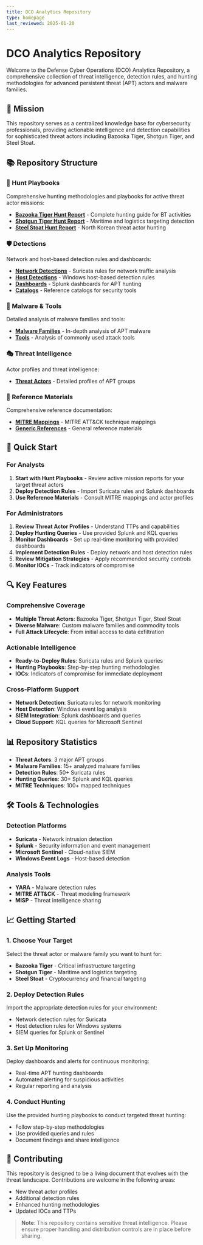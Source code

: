 ```yaml
---
title: DCO Analytics Repository
type: homepage
last_reviewed: 2025-01-20
---
```


# DCO Analytics Repository

Welcome to the Defense Cyber Operations (DCO) Analytics Repository, a comprehensive collection of threat intelligence, detection rules, and hunting methodologies for advanced persistent threat (APT) actors and malware families.

## 🎯 Mission

This repository serves as a centralized knowledge base for cybersecurity professionals, providing actionable intelligence and detection capabilities for sophisticated threat actors including Bazooka Tiger, Shotgun Tiger, and Steel Stoat.

## 📚 Repository Structure

### 🏹 Hunt Playbooks
Comprehensive hunting methodologies and playbooks for active threat actor missions:
- **[Bazooka Tiger Hunt Report](../Hunt_Playbooks/Active-Mission/Bazooka_Tiger/Hunt_Report.md)** - Complete hunting guide for BT activities
- **[Shotgun Tiger Hunt Report](../Hunt_Playbooks/Active-Mission/Shotgun_Tiger/Hunt_Report.md)** - Maritime and logistics targeting detection
- **[Steel Stoat Hunt Report](../Hunt_Playbooks/Active-Mission/Steel_Stoat/Hunt_Report.md)** - North Korean threat actor hunting

### 🛡️ Detections
Network and host-based detection rules and dashboards:
- **[Network Detections](../Detections/Network/)** - Suricata rules for network traffic analysis
- **[Host Detections](../Detections/Host/)** - Windows host-based detection rules
- **[Dashboards](../Detections/Dashboards/)** - Splunk dashboards for APT hunting
- **[Catalogs](../Detections/Catalogs/)** - Reference catalogs for security tools

### 🦠 Malware & Tools
Detailed analysis of malware families and tools:
- **[Malware Families](../Malware_Tools/Malware/)** - In-depth analysis of APT malware
- **[Tools](../Malware_Tools/Tools/)** - Analysis of commonly used attack tools

### 🎭 Threat Intelligence
Actor profiles and threat intelligence:
- **[Threat Actors](../Threat_Intelligence/Actors/)** - Detailed profiles of APT groups

### 📖 Reference Materials
Comprehensive reference documentation:
- **[MITRE Mappings](../Reference/MITRE_Mappings/)** - MITRE ATT&CK technique mappings
- **[Generic References](../Reference/)** - General reference materials

## 🚀 Quick Start

### For Analysts
1. **Start with Hunt Playbooks** - Review active mission reports for your target threat actors
2. **Deploy Detection Rules** - Import Suricata rules and Splunk dashboards
3. **Use Reference Materials** - Consult MITRE mappings and actor profiles

### For Administrators
1. **Review Threat Actor Profiles** - Understand TTPs and capabilities
2. **Deploy Hunting Queries** - Use provided Splunk and KQL queries
3. **Monitor Dashboards** - Set up real-time monitoring with provided dashboards
4. **Implement Detection Rules** - Deploy network and host detection rules
5. **Review Mitigation Strategies** - Apply recommended security controls
6. **Monitor IOCs** - Track indicators of compromise

## 🔍 Key Features

### Comprehensive Coverage
- **Multiple Threat Actors**: Bazooka Tiger, Shotgun Tiger, Steel Stoat
- **Diverse Malware**: Custom malware families and commodity tools
- **Full Attack Lifecycle**: From initial access to data exfiltration

### Actionable Intelligence
- **Ready-to-Deploy Rules**: Suricata rules and Splunk queries
- **Hunting Playbooks**: Step-by-step hunting methodologies
- **IOCs**: Indicators of compromise for immediate deployment

### Cross-Platform Support
- **Network Detection**: Suricata rules for network monitoring
- **Host Detection**: Windows event log analysis
- **SIEM Integration**: Splunk dashboards and queries
- **Cloud Support**: KQL queries for Microsoft Sentinel

## 📊 Repository Statistics

- **Threat Actors**: 3 major APT groups
- **Malware Families**: 15+ analyzed malware families
- **Detection Rules**: 50+ Suricata rules
- **Hunting Queries**: 30+ Splunk and KQL queries
- **MITRE Techniques**: 100+ mapped techniques

## 🛠️ Tools & Technologies

### Detection Platforms
- **Suricata** - Network intrusion detection
- **Splunk** - Security information and event management
- **Microsoft Sentinel** - Cloud-native SIEM
- **Windows Event Logs** - Host-based detection

### Analysis Tools
- **YARA** - Malware detection rules
- **MITRE ATT&CK** - Threat modeling framework
- **MISP** - Threat intelligence sharing

## 📈 Getting Started

### 1. Choose Your Target
Select the threat actor or malware family you want to hunt for:
- **Bazooka Tiger** - Critical infrastructure targeting
- **Shotgun Tiger** - Maritime and logistics targeting
- **Steel Stoat** - Cryptocurrency and financial targeting

### 2. Deploy Detection Rules
Import the appropriate detection rules for your environment:
- Network detection rules for Suricata
- Host detection rules for Windows systems
- SIEM queries for Splunk or Sentinel

### 3. Set Up Monitoring
Deploy dashboards and alerts for continuous monitoring:
- Real-time APT hunting dashboards
- Automated alerting for suspicious activities
- Regular reporting and analysis

### 4. Conduct Hunting
Use the provided hunting playbooks to conduct targeted threat hunting:
- Follow step-by-step methodologies
- Use provided queries and rules
- Document findings and share intelligence

## 🤝 Contributing

This repository is designed to be a living document that evolves with the threat landscape. Contributions are welcome in the following areas:
- New threat actor profiles
- Additional detection rules
- Enhanced hunting methodologies
- Updated IOCs and TTPs

> **Note**: This repository contains sensitive threat intelligence. Please ensure proper handling and distribution controls are in place before sharing.
